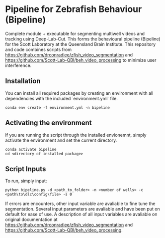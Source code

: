 # Pipeline for Zebrafish Behaviour (Bipeline)

Complete module + executable for segmenting multiwell videos and tracking using Deep-Lab-Cut. This forms the behavioural pipeline (Bipeline) for the Scott Laboratory at the Queensland Brain Institute. This repository and code combines scripts from https://github.com/drconradlee/zfish_video_segmentation and https://github.com/Scott-Lab-QBI/beh_video_processing to minimize user interference. 

<h2> Installation </h2>
You can install all required packages by creating an environment with all dependencies with the included `environment.yml` file.
<p> </p>

```
conda env create -f environment.yml -n bipeline
```

<p> </p>
 

<h2> Activating the environment </h2>
If you are running the script through the installed envionemnt, simply activate the environment and set the current directory.
<p> </p>

```
conda activate bipeline
cd <directory of installed package>
```

<h2> Script Inputs </h2>
To run, simply input:
<p> </p>

```
python bipeline.py -d <path_to_folder> -n <number of wells> -c <path\to\dlc\config\file> -s 0
```
If errors are encounters, other input variable are avaliable to fine tune the segmentation. Several input parameters are avaliable and have been put on default for ease of use. A description of all input variables are avaliable on original documentation at https://github.com/drconradlee/zfish_video_segmentation and https://github.com/Scott-Lab-QBI/beh_video_processing.
